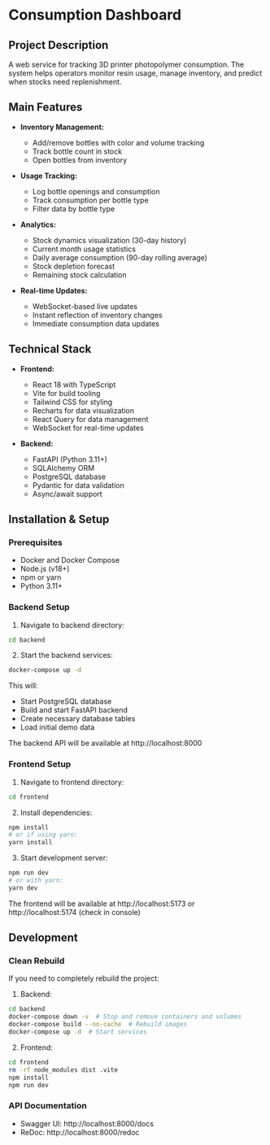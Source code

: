 # Consumption Dashboard

## Project Description
A web service for tracking 3D printer photopolymer consumption. The system helps operators monitor resin usage, manage inventory, and predict when stocks need replenishment.

## Main Features
- **Inventory Management:**
  - Add/remove bottles with color and volume tracking
  - Track bottle count in stock
  - Open bottles from inventory

- **Usage Tracking:**
  - Log bottle openings and consumption
  - Track consumption per bottle type
  - Filter data by bottle type

- **Analytics:**
  - Stock dynamics visualization (30-day history)
  - Current month usage statistics
  - Daily average consumption (90-day rolling average)
  - Stock depletion forecast
  - Remaining stock calculation

- **Real-time Updates:**
  - WebSocket-based live updates
  - Instant reflection of inventory changes
  - Immediate consumption data updates

## Technical Stack
- **Frontend:** 
  - React 18 with TypeScript
  - Vite for build tooling
  - Tailwind CSS for styling
  - Recharts for data visualization
  - React Query for data management
  - WebSocket for real-time updates

- **Backend:**
  - FastAPI (Python 3.11+)
  - SQLAlchemy ORM
  - PostgreSQL database
  - Pydantic for data validation
  - Async/await support

## Installation & Setup

### Prerequisites
- Docker and Docker Compose
- Node.js (v18+)
- npm or yarn
- Python 3.11+

### Backend Setup
1. Navigate to backend directory:
```bash
cd backend
```

2. Start the backend services:
```bash
docker-compose up -d
```

This will:
- Start PostgreSQL database
- Build and start FastAPI backend
- Create necessary database tables
- Load initial demo data

The backend API will be available at http://localhost:8000

### Frontend Setup
1. Navigate to frontend directory:
```bash
cd frontend
```

2. Install dependencies:
```bash
npm install
# or if using yarn:
yarn install
```

3. Start development server:
```bash
npm run dev
# or with yarn:
yarn dev
```

The frontend will be available at http://localhost:5173 or http://localhost:5174 (check in console)

## Development

### Clean Rebuild
If you need to completely rebuild the project:

1. Backend:
```bash
cd backend
docker-compose down -v  # Stop and remove containers and volumes
docker-compose build --no-cache  # Rebuild images
docker-compose up -d  # Start services
```

2. Frontend:
```bash
cd frontend
rm -rf node_modules dist .vite
npm install
npm run dev
```

### API Documentation
- Swagger UI: http://localhost:8000/docs
- ReDoc: http://localhost:8000/redoc